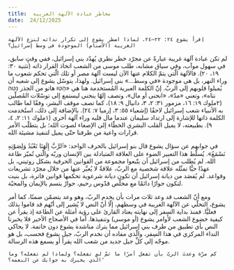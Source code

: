 ```yaml
---
title:  مخاطر عبادة الآلهة الغريبة
date:  24/12/2025
---
```


`اِقرأ يشوع ٢٤: ٢٢–٢٤. لماذا اضطر يشوع إلى تكرار ندائه لنزع الآلهة الغريبة (الأصنام) الموجودة في وسط إسرائيل؟`

لم تكن عبادة آلهة غريبة عبارةً عن مجرّد خطر نظري يُهدّد بني إسرائيل، ففي وقتٍ سابق، في سهول موآب، وفي سياق مشابه، طلب موسى من الشعب اتخاذ القرار ذاته (تثنية ٣٠: ١٩، ٢٠). فالآلهة الّتي يتمّ الكلام عنها الآن ليست آلهة مصر أو تلك الّتي تحكم شعوب ما وراء النهر، بل هي موجودة «في وسط…» بني إسرائيل. ولهذا، يتوسّل يشوع إلى شعبه أن يُميلوا قلوبهم إلى الربّ. إنّ الكلمة العبرية المُستخدمة هنا هي «הַטּוּ هاتو من الجذر נטה نتاه»، وتعني «مدّ»، «انحنى أو مال»، وتصف إلهًا ينحني ليستمع إلى توسّلات المُصلّين (٢ملوك ١٩: ١٦، مزمور ٣١: ٢، ٣، دانيال ٩: ١٨)، كما تصف موقف البشر، وفقًا لما طالب به الأنبياء شعب إسرائيل لاحقًا (إشعياء ٥٥: ٣، إرميا ٧: ٢٤). بالإضافة إلى ذلك، استُخدمت الكلمة ذاتها للإشارة إلى ارتداد سليمان عندما مال قلبه وراء آلهة أخرى (١ملوك ١١: ٢، ٤، ٩). بطبيعته، لا يميل القلب البشري الخطّاء إلى الإصغاء لصوت الله؛ بل يتطلّب الأمر قرارات واعية من طرفنا حتّى يميل لتنفيذ مشيئة الله.

في جوابهم عن سؤال يشوع قال بنو إسرائيل بالحرف الواحد: «ٱلرَّبَّ إِلَهَنَا نَعْبُدُ وَلِصَوْتِهِ نَسْمَعُ». يُسلّط هذا التعبير الضوء على العلاقة المتبادلة بين الإنسان وربّه والّتي تُميّز طاعة الله. لم يُطلب من إسرائيل أن يتّبعوا مجموعة من القوانين الحرفية بشكل روتيني، بل عهدًا حيًّا تمثّله علاقة شخصية مع الربّ، علاقةٌ لا يُعبَّر عنها من خلال مجرّد تشريعات وقواعد. لم يُقصَد من ديانة إسرائيل أن تكون ديانة شرعوية تحكمها قوانين فاترة، بل بنيت لتكون حوارًا دائمًا مع مخلّص قدّوس رحيم، حوارٌ يتسم بالإيمان والمحبّة.

ومع أنّ الشعب قد وعد ثلاث مرات بأن يخدم الربّ، وهو وعد يتضمّن ضمنًا، كما أمر يشوع، التخلّي عن الآلهة الغريبة في وسطهم، إلّا أنّ النص لا يُشير إلى أنّهم قد قاموا بذلك فعليًّا. فمنذ بداية السِفر إلى نهايته يعتاد القارئ على رؤية أمثلة عن الطاعة إذ يقرأ عن كيفية خضوع الشعب لأوامر يشوع (أو موسى) وتنفيذها. أما في الأصحاح الأخير فلا يخبرنا النص بأي تطبيق من طرف بني إسرائيل مما يترك مناشدة يشوع دون خاتمة. لا يحاكي النداء المركزي في هذا السِفر، والّذي مفاده أن نخدم الربّ، جيل يشوع فحسب، بل هو موجّه إلى كلِّ جيل جديد من شعب الله يقرأ أو يسمع هذه الرسالة.

`كم مرّة وعدتَ الربّ بأن تفعل أمرًا ما ثمّ لم تفعله؟ ولماذا لم تفعله؟ وما الّذي يخبرك به جوابك عن النعمة؟'`